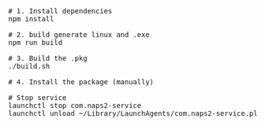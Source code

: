<pre>

# 1. Install dependencies
npm install

# 2. build generate linux and .exe
npm run build

# 3. Build the .pkg
./build.sh

# 4. Install the package (manually)

# Stop service
launchctl stop com.naps2-service
launchctl unload ~/Library/LaunchAgents/com.naps2-service.plist



</pre>
